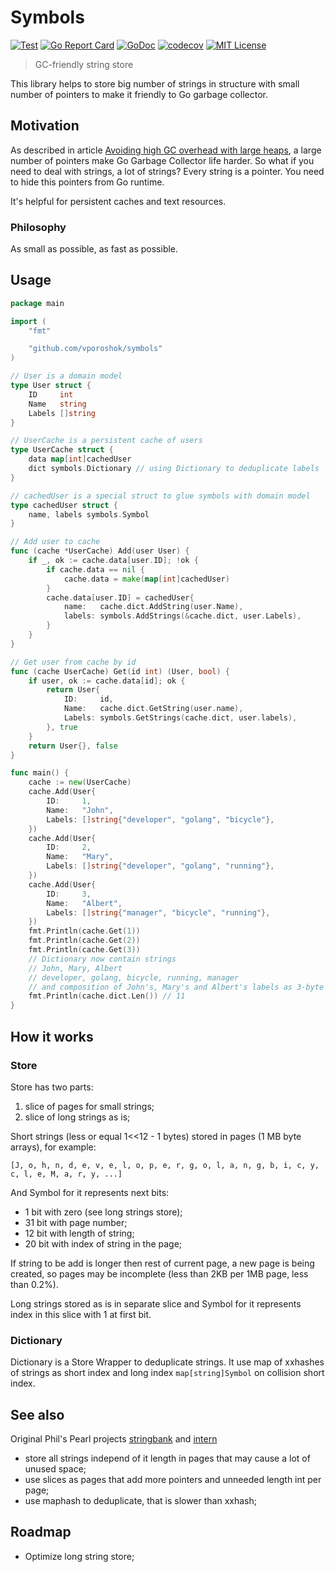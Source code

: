 # Symbols

[![Test](https://github.com/vporoshok/symbols/actions/workflows/test.yml/badge.svg)](https://github.com/vporoshok/symbols/actions/workflows/test.yml)
[![Go Report Card](https://goreportcard.com/badge/github.com/vporoshok/symbols)](https://goreportcard.com/report/github.com/vporoshok/symbols)
[![GoDoc](http://img.shields.io/badge/GoDoc-Reference-blue.svg)](https://godoc.org/github.com/vporoshok/symbols)
[![codecov](https://codecov.io/gh/vporoshok/symbols/branch/main/graph/badge.svg)](https://codecov.io/gh/vporoshok/symbols)
[![MIT License](https://img.shields.io/github/license/mashape/apistatus.svg)](LICENSE)

> GC-friendly string store

This library helps to store big number of strings in structure with small number of pointers to make it friendly to Go garbage collector.

## Motivation

As described in article [Avoiding high GC overhead with large heaps](https://blog.gopheracademy.com/advent-2018/avoid-gc-overhead-large-heaps/), a large number of pointers make Go Garbage Collector life harder. So what if you need to deal with strings, a lot of strings? Every string is a pointer. You need to hide this pointers from Go runtime.

It's helpful for persistent caches and text resources.

### Philosophy

As small as possible, as fast as possible.

## Usage

```go
package main

import (
	"fmt"

	"github.com/vporoshok/symbols"
)

// User is a domain model
type User struct {
	ID     int
	Name   string
	Labels []string
}

// UserCache is a persistent cache of users
type UserCache struct {
	data map[int]cachedUser
	dict symbols.Dictionary // using Dictionary to deduplicate labels
}

// cachedUser is a special struct to glue symbols with domain model
type cachedUser struct {
	name, labels symbols.Symbol
}

// Add user to cache
func (cache *UserCache) Add(user User) {
	if _, ok := cache.data[user.ID]; !ok {
		if cache.data == nil {
			cache.data = make(map[int]cachedUser)
		}
		cache.data[user.ID] = cachedUser{
			name:   cache.dict.AddString(user.Name),
			labels: symbols.AddStrings(&cache.dict, user.Labels),
		}
	}
}

// Get user from cache by id
func (cache UserCache) Get(id int) (User, bool) {
	if user, ok := cache.data[id]; ok {
		return User{
			ID:     id,
			Name:   cache.dict.GetString(user.name),
			Labels: symbols.GetStrings(cache.dict, user.labels),
		}, true
	}
	return User{}, false
}

func main() {
	cache := new(UserCache)
	cache.Add(User{
		ID:     1,
		Name:   "John",
		Labels: []string{"developer", "golang", "bicycle"},
	})
	cache.Add(User{
		ID:     2,
		Name:   "Mary",
		Labels: []string{"developer", "golang", "running"},
	})
	cache.Add(User{
		ID:     3,
		Name:   "Albert",
		Labels: []string{"manager", "bicycle", "running"},
	})
	fmt.Println(cache.Get(1))
	fmt.Println(cache.Get(2))
	fmt.Println(cache.Get(3))
	// Dictionary now contain strings
	// John, Mary, Albert
	// developer, golang, bicycle, running, manager
	// and composition of John's, Mary's and Albert's labels as 3-byte strings
	fmt.Println(cache.dict.Len()) // 11
}

```

## How it works

### Store

Store has two parts:
1. slice of pages for small strings;
2. slice of long strings as is;

Short strings (less or equal 1<<12 - 1 bytes) stored in pages (1 MB byte arrays), for example:
```
[J, o, h, n, d, e, v, e, l, o, p, e, r, g, o, l, a, n, g, b, i, c, y, c, l, e, M, a, r, y, ...]
```
And Symbol for it represents next bits:
- 1 bit with zero (see long strings store);
- 31 bit with page number;
- 12 bit with length of string;
- 20 bit with index of string in the page;

If string to be add is longer then rest of current page, a new page is being created, so pages may be incomplete (less than 2KB per 1MB page, less than 0.2%).

Long strings stored as is in separate slice and Symbol for it represents index in this slice with 1 at first bit.

### Dictionary

Dictionary is a Store Wrapper to deduplicate strings. It use map of xxhashes of strings as short index and long index `map[string]Symbol` on collision short index.

## See also

Original Phil's Pearl projects [stringbank](https://github.com/philpearl/stringbank) and [intern](https://github.com/philpearl/intern)
- store all strings independ of it length in pages that may cause a lot of unused space;
- use slices as pages that add more pointers and unneeded length int per page;
- use maphash to deduplicate, that is slower than xxhash;

## Roadmap

- Optimize long string store;
